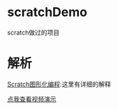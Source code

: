 # scratchDemo
scratch做过的项目

# 解析   
[Scratch图形化编程](https://blog.csdn.net/liu17234050/article/details/136442573?spm=1001.2014.3001.5501):这里有详细的解释   

[点我查看视频演示](https://www.bilibili.com/video/BV1dx421y7aH/?spm_id_from=333.999.0.0)
